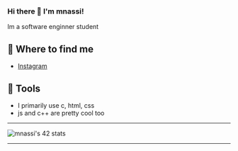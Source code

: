 ### Hi there 👋 I'm mnassi!

Im a software enginner student

## 📑 Where to find me
- [Instagram](https://www.instagram.com/med_nassi20/)

## 🤖 Tools
- I primarily use c, html, css
- js and c++ are pretty cool too

***********************************************************************************************************
![mnassi's 42 stats](https://badge.mediaplus.ma/naruto/mnassi)
***********************************************************************************************************

